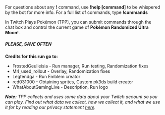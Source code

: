 For questions about any **!** command, use **!help [command]** to be whispered by the bot for more info. For a full list of commands, type **!commands**

In Twitch Plays Pokémon (TPP), you can submit commands through the chat box and control the current game of **Pokémon Randomized Ultra Moon**!.

##### **PLEASE, SAVE OFTEN**

**Credits for this run go to:**
- FrostedGeulleisia - Run manager, Run testing, Randomization fixes
- M4_used_rollout - Overlay, Randomization fixes
- Legtendga - Run Emblem creator
- red031000 - Obtaining sprites, Custom pk3ds build creator
- WhatAboutGamingLive - Description, Run logo

***Note:** TPP collects and uses some data about your Twitch account so you can play. Find out what data we collect, how we collect it, and what we use it for by reading our privacy statement [here](https://github.com/TwitchPlaysPokemon/tpp-streamdocs/blob/master/privacy/privacy-statement.md).*